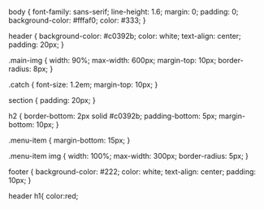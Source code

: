 body {
  font-family: sans-serif;
  line-height: 1.6;
  margin: 0;
  padding: 0;
  background-color: #fffaf0;
  color: #333;
}

header {
  background-color: #c0392b;
  color: white;
  text-align: center;
  padding: 20px;
}

.main-img {
  width: 90%;
  max-width: 600px;
  margin-top: 10px;
  border-radius: 8px;
}

.catch {
  font-size: 1.2em;
  margin-top: 10px;
}

section {
  padding: 20px;
}

h2 {
  border-bottom: 2px solid #c0392b;
  padding-bottom: 5px;
  margin-bottom: 10px;
}

.menu-item {
  margin-bottom: 15px;
}

.menu-item img {
  width: 100%;
  max-width: 300px;
  border-radius: 5px;
}

footer {
  background-color: #222;
  color: white;
  text-align: center;
  padding: 10px;
}

header h1{
  color:red;

